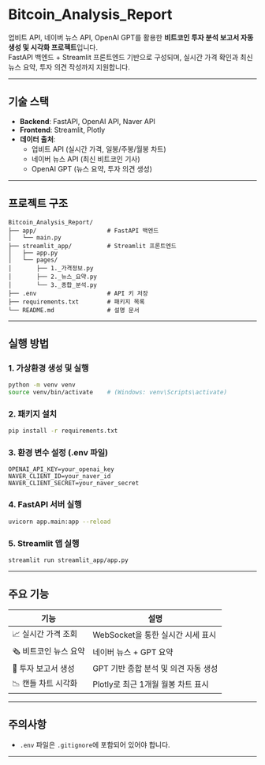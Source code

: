 #  Bitcoin_Analysis_Report

업비트 API, 네이버 뉴스 API, OpenAI GPT를 활용한 **비트코인 투자 분석 보고서 자동 생성 및 시각화 프로젝트**입니다.  
FastAPI 백엔드 + Streamlit 프론트엔드 기반으로 구성되며, 실시간 가격 확인과 최신 뉴스 요약, 투자 의견 작성까지 지원합니다.

---

##  기술 스택

- **Backend**: FastAPI, OpenAI API, Naver API
- **Frontend**: Streamlit, Plotly
- **데이터 출처**:
  - 업비트 API (실시간 가격, 일봉/주봉/월봉 차트)
  - 네이버 뉴스 API (최신 비트코인 기사)
  - OpenAI GPT (뉴스 요약, 투자 의견 생성)

---

##  프로젝트 구조

```
Bitcoin_Analysis_Report/
├── app/                    # FastAPI 백엔드
│   └── main.py
├── streamlit_app/          # Streamlit 프론트엔드
│   ├── app.py
│   └── pages/
│       ├── 1._가격정보.py
│       ├── 2._뉴스_요약.py
│       └── 3._종합_분석.py
├── .env                    # API 키 저장
├── requirements.txt        # 패키지 목록
└── README.md               # 설명 문서
```

---

##  실행 방법

### 1. 가상환경 생성 및 실행
```bash
python -m venv venv
source venv/bin/activate    # (Windows: venv\Scripts\activate)
```

### 2. 패키지 설치
```bash
pip install -r requirements.txt
```

### 3. 환경 변수 설정 (.env 파일)
```
OPENAI_API_KEY=your_openai_key
NAVER_CLIENT_ID=your_naver_id
NAVER_CLIENT_SECRET=your_naver_secret
```

### 4. FastAPI 서버 실행
```bash
uvicorn app.main:app --reload
```

### 5. Streamlit 앱 실행
```bash
streamlit run streamlit_app/app.py
```

---

##  주요 기능
| 기능                 | 설명 |
|----------------------|------|
| 📈 실시간 가격 조회   | WebSocket을 통한 실시간 시세 표시 |
| 🗞️ 비트코인 뉴스 요약 | 네이버 뉴스 + GPT 요약 |
| 🧾 투자 보고서 생성   | GPT 기반 종합 분석 및 의견 자동 생성 |
| 📉 캔들 차트 시각화   | Plotly로 최근 1개월 월봉 차트 표시 |

---

## 주의사항

- `.env` 파일은 `.gitignore`에 포함되어 있어야 합니다.

---

